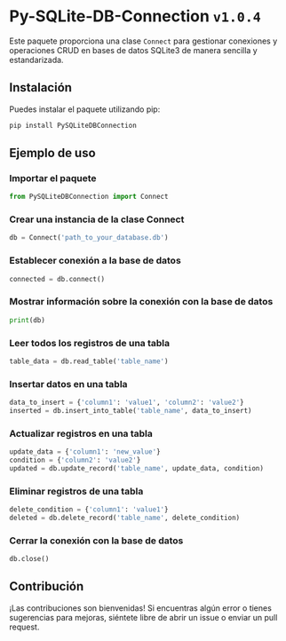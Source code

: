# Py-SQLite-DB-Connection `v1.0.4`

Este paquete proporciona una clase `Connect` para gestionar conexiones y operaciones CRUD en bases de datos SQLite3 de manera sencilla y estandarizada.

## Instalación

Puedes instalar el paquete utilizando pip:

```bash
pip install PySQLiteDBConnection
```

## Ejemplo de uso

### Importar el paquete

```Python
from PySQLiteDBConnection import Connect
```

### Crear una instancia de la clase Connect

```Python
db = Connect('path_to_your_database.db')
```

### Establecer conexión a la base de datos

```Python
connected = db.connect()
```

### Mostrar información sobre la conexión con la base de datos

```Python
print(db)
```

### Leer todos los registros de una tabla

```Python
table_data = db.read_table('table_name')
```

### Insertar datos en una tabla

```Python
data_to_insert = {'column1': 'value1', 'column2': 'value2'}
inserted = db.insert_into_table('table_name', data_to_insert)
```

### Actualizar registros en una tabla

```Python
update_data = {'column1': 'new_value'}
condition = {'column2': 'value2'}
updated = db.update_record('table_name', update_data, condition)
```

### Eliminar registros de una tabla

```Python
delete_condition = {'column1': 'value1'}
deleted = db.delete_record('table_name', delete_condition)
```

### Cerrar la conexión con la base de datos

```Python
db.close()
```

## Contribución

¡Las contribuciones son bienvenidas! Si encuentras algún error o tienes sugerencias para mejoras, siéntete libre de abrir un issue o enviar un pull request.
